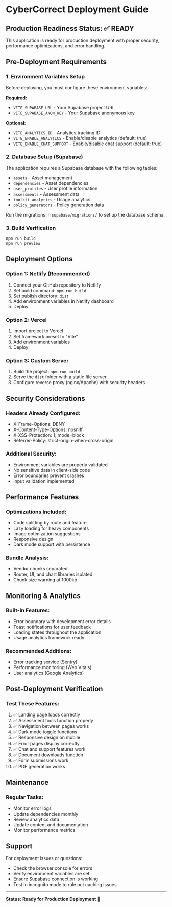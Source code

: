 # CyberCorrect Deployment Guide

## Production Readiness Status: ✅ READY

This application is ready for production deployment with proper security, performance optimizations, and error handling.

## Pre-Deployment Requirements

### 1. Environment Variables Setup
Before deploying, you must configure these environment variables:

**Required:**
- `VITE_SUPABASE_URL` - Your Supabase project URL
- `VITE_SUPABASE_ANON_KEY` - Your Supabase anonymous key

**Optional:**
- `VITE_ANALYTICS_ID` - Analytics tracking ID
- `VITE_ENABLE_ANALYTICS` - Enable/disable analytics (default: true)
- `VITE_ENABLE_CHAT_SUPPORT` - Enable/disable chat support (default: true)

### 2. Database Setup (Supabase)
The application requires a Supabase database with the following tables:
- `assets` - Asset management
- `dependencies` - Asset dependencies  
- `user_profiles` - User profile information
- `assessments` - Assessment data
- `toolkit_analytics` - Usage analytics
- `policy_generators` - Policy generation data

Run the migrations in `supabase/migrations/` to set up the database schema.

### 3. Build Verification
```bash
npm run build
npm run preview
```

## Deployment Options

### Option 1: Netlify (Recommended)
1. Connect your GitHub repository to Netlify
2. Set build command: `npm run build`
3. Set publish directory: `dist`
4. Add environment variables in Netlify dashboard
5. Deploy

### Option 2: Vercel
1. Import project to Vercel
2. Set framework preset to "Vite"
3. Add environment variables
4. Deploy

### Option 3: Custom Server
1. Build the project: `npm run build`
2. Serve the `dist` folder with a static file server
3. Configure reverse proxy (nginx/Apache) with security headers

## Security Considerations

### Headers Already Configured:
- X-Frame-Options: DENY
- X-Content-Type-Options: nosniff
- X-XSS-Protection: 1; mode=block
- Referrer-Policy: strict-origin-when-cross-origin

### Additional Security:
- Environment variables are properly validated
- No sensitive data in client-side code
- Error boundaries prevent crashes
- Input validation implemented

## Performance Features

### Optimizations Included:
- Code splitting by route and feature
- Lazy loading for heavy components
- Image optimization suggestions
- Responsive design
- Dark mode support with persistence

### Bundle Analysis:
- Vendor chunks separated
- Router, UI, and chart libraries isolated
- Chunk size warning at 1000kb

## Monitoring & Analytics

### Built-in Features:
- Error boundary with development error details
- Toast notifications for user feedback
- Loading states throughout the application
- Usage analytics framework ready

### Recommended Additions:
- Error tracking service (Sentry)
- Performance monitoring (Web Vitals)
- User analytics (Google Analytics)

## Post-Deployment Verification

### Test These Features:
1. ✅ Landing page loads correctly
2. ✅ Assessment tools function properly
3. ✅ Navigation between pages works
4. ✅ Dark mode toggle functions
5. ✅ Responsive design on mobile
6. ✅ Error pages display correctly
7. ✅ Chat and support features work
8. ✅ Document downloads function
9. ✅ Form submissions work
10. ✅ PDF generation works

## Maintenance

### Regular Tasks:
- Monitor error logs
- Update dependencies monthly
- Review analytics data
- Update content and documentation
- Monitor performance metrics

## Support

For deployment issues or questions:
- Check the browser console for errors
- Verify environment variables are set
- Ensure Supabase connection is working
- Test in incognito mode to rule out caching issues

---

**Status: Ready for Production Deployment** 🚀